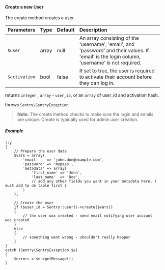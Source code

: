 #### Create a new User

The create method creates a user.

Parameters                   | Type            | Default         | Description
:--------------------------- | :-------------- | :-------------- | :--------------
`$user`                      | array           | null            | An array consisting of the 'username', 'email', and 'password' and their values. If 'email' is the login column, 'username' is not required.
`$activation`                | bool            | false           | If set to true, the user is required to activate their account before they can log in.

returns `integer` , `array` - `user_id`, or an `array` of user_id and activation hash.

throws `Sentry\SentryException`

> **Note:** The create method checks to make sure the login and emails are unique.
Create is typically used for admin user creation.

##### Example

	try
	{
		// Prepare the user data
		$vars = array(
			'email'    => 'john.doe@example.com',
			'password' => 'mypass',
			'metadata' => array(
				'first_name' => 'John',
				'last_name'  => 'Doe',
				// add any other fields you want in your metadata here. ( must add to db table first )
			)
		);

		// Create the user
		if ($user_id = Sentry::user()->create($vars))
		{
			// the user was created - send email notifying user account was created
		}
		else
		{
			// something went wrong - shouldn't really happen
		}
	}
	catch (Sentry\SentryException $e)
	{
		$errors = $e->getMessage();
	}
